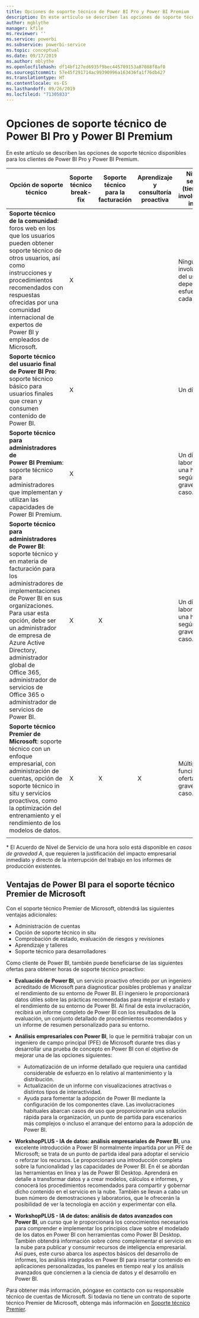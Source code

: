 ```yaml
---
title: Opciones de soporte técnico de Power BI Pro y Power BI Premium
description: En este artículo se describen las opciones de soporte técnico disponibles para los clientes de Power BI Pro y Power BI Premium.
author: mgblythe
manager: kfile
ms.reviewer: ''
ms.service: powerbi
ms.subservice: powerbi-service
ms.topic: conceptual
ms.date: 09/17/2019
ms.author: mblythe
ms.openlocfilehash: df14bf127ed6935f9bec445709153a87088f8af0
ms.sourcegitcommit: 57e45f291714ac99390996a163436fa1f76db427
ms.translationtype: HT
ms.contentlocale: es-ES
ms.lasthandoff: 09/26/2019
ms.locfileid: "71305833"
---
```

# <a name="power-bi-pro-and-power-bi-premium-support-options"></a>Opciones de soporte técnico de Power BI Pro y Power BI Premium

En este artículo se describen las opciones de soporte técnico disponibles para los clientes de Power BI Pro y Power BI Premium.

| **Opción de soporte técnico** | **Soporte técnico break-fix** | **Soporte técnico para la facturación** | **Aprendizaje y consultoría proactiva** | **Nivel de servicio <br>(tiempo de involucración inicial)** | **Canal de soporte técnico** |
| --- | --- | --- | --- | --- | --- |
| **Soporte técnico de la comunidad**: foros web en los que los usuarios pueden obtener soporte técnico de otros usuarios, así como instrucciones y procedimientos recomendados con respuestas ofrecidas por una comunidad internacional de expertos de Power BI y empleados de Microsoft. | X |   |   | Ninguno; la involucración del usuario depende del esfuerzo de cada uno. | [Comunidad de Power BI](https://community.powerbi.com) |
| **Soporte técnico del usuario final de Power BI Pro**: soporte técnico básico para usuarios finales que crean y consumen contenido de Power BI. | X |   |   | Un día hábil. | [Sitio de soporte técnico de Power BI](https://support.powerbi.com)  |
| **Soporte técnico para administradores de Power BI Premium**: soporte técnico para administradores que implementan y utilizan las capacidades de Power BI Premium. | X |   |   | Un día laborable o una hora, según la gravedad del caso.\* | [Sitio de soporte técnico de Power BI](https://support.powerbi.com)<br>O<br>[Centro de administración de Microsoft 365](https://portal.office.com/adminportal)<br>O<br> Teléfono |
| **Soporte técnico para administradores de Power BI**: soporte técnico y en materia de facturación para los administradores de implementaciones de Power BI en sus organizaciones.  Para usar esta opción, debe ser un administrador de empresa de Azure Active Directory, administrador global de Office 365, administrador de servicios de Office 365 o administrador de servicios de Power BI. | X | X |   | Un día laborable o una hora, según la gravedad del caso.\* | [Centro de administración de Microsoft 365](https://portal.office.com/adminportal)<br>O<br> Teléfono |
| **Soporte técnico Premier de Microsoft**: soporte técnico con un enfoque empresarial, con administración de cuentas, opción de soporte técnico in situ y servicios proactivos, como la optimización del entrenamiento y el rendimiento de los modelos de datos. | X | X | X | Múltiples, en función de la oferta y la gravedad del caso.\* | Responsable técnico de cuentas <br>O<br> [Centro de administración de Microsoft 365](https://portal.office.com/adminportal) |
| | | | | | |

\* El Acuerdo de Nivel de Servicio de una hora solo está disponible en _casos de gravedad A_, que requieren la justificación del impacto empresarial inmediato y directo de la interrupción del trabajo en los informes de producción existentes.

## <a name="power-bi-benefits-for-microsoft-premier-support"></a>Ventajas de Power BI para el soporte técnico Premier de Microsoft

Con el soporte técnico Premier de Microsoft, obtendrá las siguientes ventajas adicionales:

- Administración de cuentas
- Opción de soporte técnico in situ
- Comprobación de estado, evaluación de riesgos y revisiones
- Aprendizaje y talleres
- Soporte técnico para desarrolladores

Como cliente de Power BI, también puede beneficiarse de las siguientes ofertas para obtener horas de soporte técnico proactivo:

 - **Evaluación de Power BI**, un servicio proactivo ofrecido por un ingeniero acreditado de Microsoft para diagnosticar posibles problemas y analizar el rendimiento de su entorno de Power BI. El ingeniero le proporcionará datos útiles sobre las prácticas recomendadas para mejorar el estado y el rendimiento de su entorno de Power BI. Al final de esta involucración, recibirá un informe completo de Power BI con los resultados de la evaluación, un conjunto detallado de procedimientos recomendados y un informe de resumen personalizado para su entorno.

 - **Análisis empresariales con Power BI**, lo que le permitirá trabajar con un ingeniero de campo principal (PFE) de Microsoft durante tres días y desarrollar una prueba de concepto en Power BI con el objetivo de mejorar una de las opciones siguientes:
    - Automatización de un informe detallado que requiera una cantidad considerable de esfuerzo en lo relativo al mantenimiento y la distribución.
    - Actualización de un informe con visualizaciones atractivas o distintos tipos de interactividad. 
    - Ayuda para fomentar la adopción de Power BI mediante la configuración de los componentes clave. Las involucraciones habituales abarcan casos de uso que proporcionarán una solución rápida para la organización, un punto de partida para escenarios más complejos o incluso el arranque del entorno para la adopción de Power BI.

  - **WorkshopPLUS - IA de datos: análisis empresariales de Power BI**, una excelente introducción a Power BI normalmente impartida por un PFE de Microsoft; se trata de un punto de partida ideal para adoptar el servicio o reforzar los recursos.
Le proporcionará una introducción completa sobre la funcionalidad y las capacidades de Power BI. En él se abordan las herramientas en línea y las de Power BI Desktop. Aprenderá en detalle a transformar datos y a crear modelos, cálculos e informes, y conocerá los procedimientos recomendados para compartir y gobernar dicho contenido en el servicio en la nube. También se llevan a cabo un buen número de demostraciones y laboratorios, que le ofrecerán la posibilidad de ver la tecnología en acción y experimentar con ella.

  - **WorkshopPLUS - IA de datos: análisis de datos avanzados con Power BI**, un curso que le proporcionará los conocimientos necesarios para comprender e implementar los principios clave sobre el modelado de los datos en Power BI con herramientas como Power BI Desktop. También obtendrá información sobre cómo complementar el servicio en la nube para publicar y consumir recursos de inteligencia empresarial. Así pues, este curso abarca los aspectos básicos del desarrollo de informes, los análisis integrados en Power BI para insertar contenido en aplicaciones personalizadas, los paneles en tiempo real y los análisis avanzados que conciernen a la ciencia de datos y el desarrollo en Power BI.

Para obtener más información, póngase en contacto con su responsable técnico de cuentas de Microsoft. Si todavía no tiene un contrato de soporte técnico Premier de Microsoft, obtenga más información en [Soporte técnico Premier](https://support.microsoft.com/en-us/premier).

